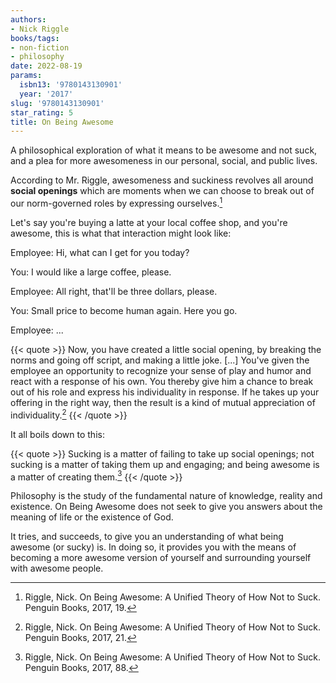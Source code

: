 ```yaml
---
authors:
- Nick Riggle
books/tags:
- non-fiction
- philosophy
date: 2022-08-19
params:
  isbn13: '9780143130901'
  year: '2017'
slug: '9780143130901'
star_rating: 5
title: On Being Awesome
---
```


A philosophical exploration of what it means to be awesome and not suck, and a plea for more awesomeness in our personal, social, and public lives.

<!--more-->

According to Mr. Riggle, awesomeness and suckiness revolves all around **social openings** which are moments when we can choose to break out of our norm-governed roles by expressing ourselves.[^1]

Let's say you're buying a latte at your local coffee shop, and you're awesome, this is what that interaction might look like:

Employee: Hi, what can I get for you today?

You: I would like a large coffee, please.

Employee: All right, that'll be three dollars, please.

You: Small price to become human again. Here you go.

Employee: ...

{{< quote >}}
Now, you have created a little social opening, by breaking the norms and going off script, and making a little joke. [...] You've given the employee an opportunity to recognize your sense of play and humor and react with a response of his own. You thereby give him a chance to break out of his role and express his individuality in response. If he takes up your offering in the right way, then the result is a kind of mutual appreciation of individuality.[^2]
{{< /quote >}}

It all boils down to this:

{{< quote >}}
Sucking is a matter of failing to take up social openings; not sucking is a matter of taking them up and engaging; and being awesome is a matter of creating them.[^3]
{{< /quote >}}

Philosophy is the study of the fundamental nature of knowledge, reality and existence. On Being Awesome does not seek to give you answers about the meaning of life or the existence of God.

It tries, and succeeds, to give you an understanding of what being awesome (or sucky) is. In doing so, it provides you with the means of becoming a more awesome version of yourself and surrounding yourself with awesome people.

[^1]: Riggle, Nick. On Being Awesome: A Unified Theory of How Not to Suck. Penguin Books, 2017, 19.
[^2]: Riggle, Nick. On Being Awesome: A Unified Theory of How Not to Suck. Penguin Books, 2017, 21.
[^3]: Riggle, Nick. On Being Awesome: A Unified Theory of How Not to Suck. Penguin Books, 2017, 88.